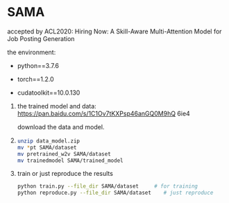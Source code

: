 # SAMA
 accepted by ACL2020: Hiring Now: A Skill-Aware Multi-Attention Model for Job Posting Generation

the environment:

+ python==3.7.6

+ torch==1.2.0

+ cudatoolkit==10.0.130

  

1. the trained model and data: https://pan.baidu.com/s/1C1Ov7tKXPsp46anGQ0M9hQ  6ie4

   download the data and model.

2. ```bash
   unzip data_model.zip
   mv *pt SAMA/dataset
   mv pretrained_w2v SAMA/dataset
   mv trainedmodel SAMA/trained_model
   ```

3. train or just reproduce the results

   ```bash
   python train.py --file_dir SAMA/dataset     # for training
   python reproduce.py --file_dir SAMA/dataset    # just reproduce
   ```



